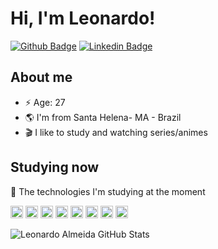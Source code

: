 # Hi, I'm Leonardo! 

[![Github Badge](https://img.shields.io/badge/-Github-000?style=flat-square&logo=Github&logoColor=white&link=https://github.com/leoalmeidasa)](https://github.com/leoalmeidasa)
[![Linkedin Badge](https://img.shields.io/badge/-LinkedIn-blue?style=flat-square&logo=Linkedin&logoColor=white&link=https://www.linkedin.com/in/leonardo-almeida-67bba4142/)](https://www.linkedin.com/in/leonardo-almeida-67bba4142/)

## About me 

- ⚡️ Age: 27
- 🌎 I'm from Santa Helena- MA - Brazil
- 🎬 I like to study and watching series/animes

## Studying now

📝 The technologies I'm studying at the moment

<code><img height="20" src="https://img.shields.io/badge/Ruby-CC342D?style=for-the-badge&logo=ruby&logoColor=white"></code>
<code><img height="20" src="https://img.shields.io/badge/Ruby_on_Rails-CC0000?style=for-the-badge&logo=ruby-on-rails&logoColor=white"></code>
<code><img height="20" src="https://img.shields.io/badge/PHP-777BB4?style=for-the-badge&logo=php&logoColor=white"></code>
<code><img height="20" src="https://img.shields.io/badge/JavaScript-F7DF1E?style=for-the-badge&logo=javascript&logoColor=black"></code>
<code><img height="20" src="https://img.shields.io/badge/MySQL-00000F?style=for-the-badge&logo=mysql&logoColor=white"></code>
<code><img height="20" src="https://img.shields.io/badge/HTML5-E34F26?style=for-the-badge&logo=html5&logoColor=white"></code>
<code><img height="20" src="https://img.shields.io/badge/CSS3-1572B6?style=for-the-badge&logo=css3&logoColor=white"></code>
<code><img height="20" src="https://img.shields.io/badge/Java-ED8B00?style=for-the-badge&logo=java&logoColor=white"></code>

>

![Leonardo Almeida GitHub Stats](https://github-readme-stats.vercel.app/api?username=leoalmeidasa&show_icons=true&theme=dark&bg_color=0d1117&hide_border=true)
